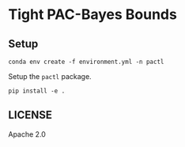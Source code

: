 # Tight PAC-Bayes Bounds

## Setup

```shell
conda env create -f environment.yml -n pactl
```

Setup the `pactl` package.

```shell
pip install -e .
```

## LICENSE

Apache 2.0
